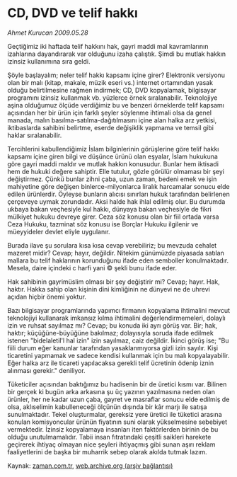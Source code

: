 # CD, DVD ve telif hakkı

*Ahmet Kurucan 2009.05.28*

<tr><td class="metin" colspan="2" style="padding-top: 20px; padding-left: 5px; padding-right: 10px;">Geçtiğimiz iki haftada telif hakkını hak, gayri maddi mal kavramlarının izahlarına dayandırarak var olduğunu izaha çalıştık. Şimdi bu mutlak hakkın izinsiz kullanımına sıra geldi.</td></tr><tr><td class="metin" colspan="2" style="padding-top: 20px; padding-left: 5px; padding-right: 10px;"><p>Şöyle başlayalım; neler telif hakkı kapsamı içine girer? Elektronik versiyonu olan bir malı (kitap, makale, müzik eseri vs.) internet ortamından yasak olduğu belirtilmesine rağmen indirmek; CD, DVD kopyalamak, bilgisayar programını izinsiz kullanmak vb. yüzlerce örnek sıralanabilir. Teknolojiye aşina olduğumuz ölçüde verdiğimiz bu ve benzeri örneklerde telif kapsamı açısından her bir ürün için farklı şeyler söylenme ihtimali olsa da genel manada, malın basılma-satılma-dağıtılmasını içine alan halka arz yetkisi, iktibaslarda sahibini belirtme, eserde değişiklik yapmama ve temsil gibi haklar sıralanabilir.
<p>Tercihlerini kabullendiğimiz İslam bilginlerinin görüşlerine göre telif hakkı kapsamı içine giren bilgi ve düşünce ürünü olan eşyalar, İslam hukukuna göre gayri maddi maldır ve mutlak hakkın konusudur. Bunlar hem iktisadi hem de hukuki değere sahiptir. Elle tutulur, gözle görülür olmaması bir şeyi değiştirmez. Çünkü bunlar zihni çaba, uzun zaman, bedeni emek ve işin mahiyetine göre değişen binlerce-milyonlarca liralık harcamalar sonucu elde edilen ürünlerdir. Öyleyse bunların alıcısı sınırları hukuk tarafından belirlenen çerçeveye uymak zorundadır. Aksi halde hak ihlal edilmiş olur. Bu durumda ukbaya bakan veçhesiyle kul hakkı, dünyaya bakan veçhesiyle de fikri mülkiyet hukuku devreye girer. Ceza söz konusu olan bir fiil ortada varsa Ceza Hukuku, tazminat söz konusu ise Borçlar Hukuku ilgilenir ve müeyyideler devlet eliyle uygulanır.
<p>Burada ilave şu sorulara kısa kısa cevap verebiliriz; bu mevzuda cehalet mazeret midir? Cevap; hayır, değildir. Nitekim günümüzde piyasada satılan mallara bu telif haklarının korunduğunu ifade eden semboller konulmaktadır. Mesela, daire içindeki c harfi yani © şekli bunu ifade eder. 
<p>Hak sahibinin gayrimüslim olması bir şey değiştirir mi? Cevap; hayır. Hak, haktır. Hakka sahip olan kişinin dini kimliğinin ne dünyevi ne de uhrevi açıdan hiçbir önemi yoktur.
<p>Bazı bilgisayar programlarında yapımcı firmanın kopyalama ihtimalini mevcut teknolojiyi kullanarak imkansız kılma ihtimalini değerlendirmemeleri, dolaylı izin ve ruhsat sayılmaz mı? Cevap; bu konuda iki ayrı görüş var. Bir; hak, haktır; küçüğüne-büyüğüne bakılmaz; dolayısıyla soruda ifade edilmek istenen "bidelaletil'l hal izin" izin sayılmaz, caiz değildir. İkinci görüş ise; "Bu fiili durum eğer kanunlar tarafından yasaklanmıyorsa gizli izin sayılır. Kişi ticaretini yapmamak ve sadece kendisi kullanmak için bu malı kopyalayabilir. Eğer halka arz ile ticareti yapılacaksa gerekli telif ücretinin ödenip iznin alınması gerekir." deniliyor.
<p>Tüketiciler açısından baktığımız bu hadisenin bir de üretici kısmı var. Bilinen bir gerçek ki bugün arka arkasına şu üç yazının yazılmasına neden olan ürünler, her ne kadar uzun çaba, gayret ve masraflar sonucu elde edilmiş de olsa, aklıselimin kabulleneceği ölçünün dışında bir kâr marjı ile satışa sunulmaktadır. Tekel oluşturmalar, gereksiz yere üretici ile tüketici arasına konulan komisyoncular ürünün fiyatının suni olarak yükselmesine sebebiyet vermektedir. İzinsiz kopyalamaya insanları iten faktörlerden birinin de bu olduğu unutulmamalıdır. Tabii insan fıtratındaki çeşitli saikleri harekete geçirerek ihtiyaç olmayan nice şeyleri ihtiyaçmış gibi sunan aşırı reklam faaliyetlerini de başka bir muharrik sebep olarak akılda tutmak lazım.<br/></p></p></p></p></p></p></td></tr>

Kaynak: [zaman.com.tr](http://zaman.com.tr/yazar.do?yazino=852435), [web.archive.org (arşiv bağlantısı)](http://web.archive.org/web/20090602141946/http://www.zaman.com.tr:80/yazar.do?yazino=852435)
